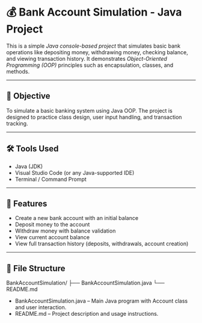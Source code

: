 # 💰 Bank Account Simulation - Java Project

This is a simple *Java console-based project* that simulates basic bank operations like depositing money, withdrawing money, checking balance, and viewing transaction history. It demonstrates *Object-Oriented Programming (OOP)* principles such as encapsulation, classes, and methods.

---

## 📌 Objective

To simulate a basic banking system using Java OOP. The project is designed to practice class design, user input handling, and transaction tracking.

---

## 🛠️ Tools Used

- Java (JDK)
- Visual Studio Code (or any Java-supported IDE)
- Terminal / Command Prompt

---

## 🚀 Features

- Create a new bank account with an initial balance  
- Deposit money to the account  
- Withdraw money with balance validation  
- View current account balance  
- View full transaction history (deposits, withdrawals, account creation)

---

## 📂 File Structure

BankAccountSimulation/
├── BankAccountSimulation.java
└── README.md
- BankAccountSimulation.java – Main Java program with Account class and user interaction.
- README.md – Project description and usage instructions.
